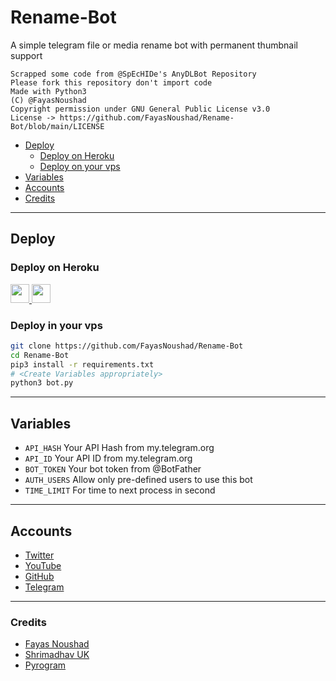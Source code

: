 # Rename-Bot 

A simple telegram file or media rename bot with permanent thumbnail support

```
Scrapped some code from @SpEcHIDe's AnyDLBot Repository
Please fork this repository don't import code
Made with Python3
(C) @FayasNoushad
Copyright permission under GNU General Public License v3.0
License -> https://github.com/FayasNoushad/Rename-Bot/blob/main/LICENSE
```

* [Deploy](#deploy)
     * [Deploy on Heroku](#deploy-on-heroku)
     * [Deploy on your vps](#deploy-in-your-vps)
* [Variables](#variables)
* [Accounts](#accounts)
* [Credits](#credits)

---

## Deploy

### Deploy on Heroku

<p align="left">
  <a href="https://heroku.com/deploy?template=https://github.com/FayasNoushad/Rename-Bot">
     <img height="30px" src="https://img.shields.io/badge/Deploy%20To%20Heroku-blueviolet?style=for-the-badge&logo=heroku">
  </a>
  <a href="https://youtu.be/Yt20BOuUs-A">
    <img height="30px" src="https://img.shields.io/badge/How%20To%20Deploy-red?style=for-the-badge&logo=youtube">
  </a>
</p>

### Deploy in your vps

```sh
git clone https://github.com/FayasNoushad/Rename-Bot
cd Rename-Bot
pip3 install -r requirements.txt
# <Create Variables appropriately>
python3 bot.py
```

---

## Variables

- `API_HASH` Your API Hash from my.telegram.org
- `API_ID` Your API ID from my.telegram.org
- `BOT_TOKEN` Your bot token from @BotFather
- `AUTH_USERS` Allow only pre-defined users to use this bot
- `TIME_LIMIT` For time to next process in second

---

## Accounts

- [Twitter](https://twitter.com/FayasNoushad)
- [YouTube](https://youtube.com/channel/UCo3BrCslEn8ru34gTXyfVnQ)
- [GitHub](https://github.com/FayasNoushad)
- [Telegram](https://telegram.me/FayasNoushad)
---

### Credits

- [Fayas Noushad](https://github.com/FayasNoushad)
- [Shrimadhav UK](https://github.com/SpEcHIDe)
- [Pyrogram](https://github.com/pyrogram/pyrogram)
